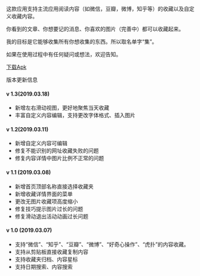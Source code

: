 这款应用支持主流应用阅读内容（如微信，豆瓣，微博，知乎等）的收藏以及自定义收藏内容。

你看到的文章、你想要记的消息、你喜欢的图片（完善中）都可以收藏起来。

我的目标是它能够收集所有你想收集的东西。所以取名单字“集”。

如果在使用过程中有任何疑问或想法，欢迎告知。

[下载Apk](https://github.com/GizFei/Favorite/blob/master/app/build/outputs/apk/debug/versions/Favorite%20v1.3.apk)



版本更新信息

#### v 1.3(2019.03.18)

- 新增左右滑动视图，更好地聚焦当天收藏
- 丰富自定义内容编辑，支持更改字体格式、插入图片

#### v 1.2(2019.03.11)

- 新增自定义内容可编辑
- 修复不能识别的网址收藏失败的问题
- 修复内容详情中图片比例不正常的问题

#### v 1.1 (2019.03.08)

- 新增首页顶部名称直接选择收藏夹
- 新增收藏详情界面的菜单
- 更改无图片收藏项高度缩小
- 修复技巧提示图片过长的问题
- 修复滑动退出活动动画过长问题

#### v 1.0 (2019.03.07)

- 支持“微信”、“知乎”、“豆瓣”、“微博”、“好奇心操作”、“虎扑”的内容收藏。
- 支持从剪贴板直接收藏复制内容
- 支持收藏夹归档、内容星标
- 支持日期搜索、内容搜索